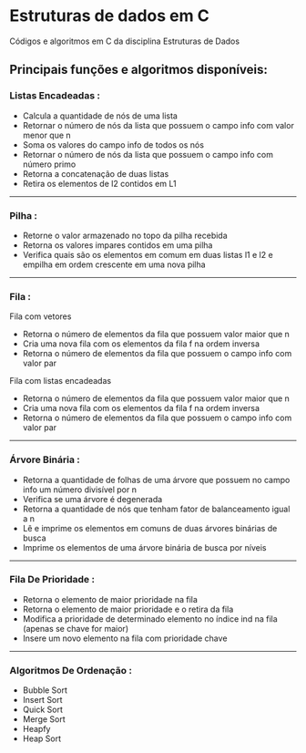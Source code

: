 # Estruturas de dados em C
Códigos e algoritmos em C da disciplina Estruturas de Dados

## Principais funções e algoritmos disponíveis:

  ### Listas Encadeadas :

- Calcula a quantidade de nós de uma lista
- Retornar o número de nós da lista que possuem o campo info com valor menor que n
- Soma os valores do campo info de todos os nós
- Retornar o número de nós da lista que possuem o campo info com número primo
- Retorna a concatenação de duas listas
- Retira os elementos de l2 contidos em L1
______________________________________________________________________________________________________________________________________________________________
  ### Pilha :

- Retorne o valor armazenado no topo da pilha recebida
- Retorna os valores impares contidos em uma pilha
- Verifica quais são os elementos em comum em duas listas l1 e l2 e empilha em ordem crescente em uma nova pilha
______________________________________________________________________________________________________________________________________________________________

  ### Fila :
  Fila com vetores
- Retorna o número de elementos da fila que possuem valor maior que n
- Cria uma nova fila com os elementos da fila f na ordem inversa
- Retorna o número de elementos da fila que possuem o campo info com valor par


 Fila com listas encadeadas
- Retorna o número de elementos da fila que possuem valor maior que n
- Cria uma nova fila com os elementos da fila f na ordem inversa
- Retorna o número de elementos da fila que possuem o campo info com valor par
______________________________________________________________________________________________________________________________________________________________

  ### Árvore Binária :

- Retorna a quantidade de folhas de uma árvore que possuem no campo info um número divisível por n
- Verifica se uma árvore é degenerada
- Retorna a quantidade de nós que tenham fator de balanceamento igual a n
- Lê e imprime os elementos em comuns de duas árvores binárias de busca
- Imprime os elementos de uma árvore binária de busca por níveis
______________________________________________________________________________________________________________________________________________________________

  ### Fila De Prioridade :

- Retorna o elemento de maior prioridade na fila
- Retorna o elemento de maior prioridade e o retira da fila
- Modifica a prioridade de determinado elemento no índice ind na fila (apenas se chave for maior)
- Insere um novo elemento na fila com prioridade chave
______________________________________________________________________________________________________________________________________________________________


  ### Algoritmos De Ordenação :

- Bubble Sort
- Insert Sort
- Quick Sort
- Merge Sort
- Heapfy
- Heap Sort
